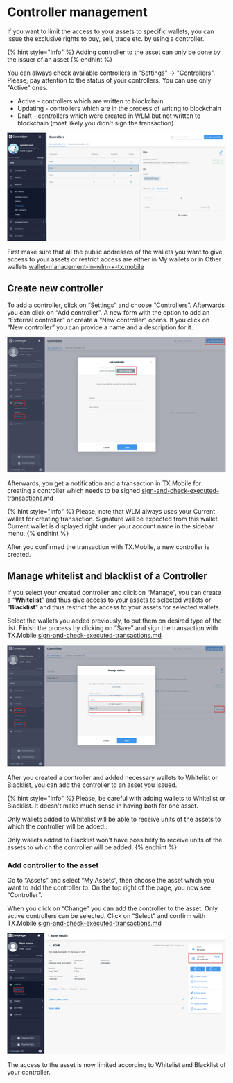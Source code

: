 # Controller management

If you want to limit the access to your assets to specific wallets, you can issue the exclusive rights to buy, sell, trade etc. by using a controller.&#x20;

{% hint style="info" %}
Adding controller to the asset can only be done by the issuer of an asset
{% endhint %}

You can always check available controllers in "Settings" -> "Controllers". Please, pay attention to the status of your controllers. You can use only "Active" ones.&#x20;

* Active - controllers which are written to blockchain
* Updating - controllers which are in the process of writing to blockchain
* Draft - controllers which were created in WLM but not written to blockchain (most likely you didn't sign the transaction)

![](<../.gitbook/assets/image (4) (1).png>)

First make sure that all the public addresses of the wallets you want to give access to your assets or restrict access are either in My wallets or in Other wallets [wallet-management-in-wlm-+-tx.mobile](wallet-management-in-wlm-+-tx.mobile/ "mention")

## Create new controller

To add a controller, click on “Settings” and choose “Controllers”. Afterwards you can click on “Add controller”. A new form with the option to add an “External controller” or create a “New controller” opens. If you click on “New controller” you can provide a name and a description for it.

![](<../.gitbook/assets/image (20).png>)

Afterwards, you get a notification and a transaction in TX.Mobile for creating a controller which needs to be signed [sign-and-check-executed-transactions.md](sign-and-check-executed-transactions.md "mention")

{% hint style="info" %}
Please, note that WLM always uses your Current wallet for creating transaction. Signature will be expected from this wallet. Current wallet is displayed right under your account name in the sidebar menu.
{% endhint %}

After you confirmed the transaction with TX.Mobile, a new controller is created.

## Manage whitelist and blacklist of a Controller

If you select your created controller and click on “Manage”, you can create a “**Whitelist**” and thus give access to your assets to selected wallets or "**Blacklist**" and thus restrict the access to your assets for selected wallets.&#x20;

Select the wallets you added previously, to put them on desired type of the list. Finish the process by clicking on “Save” and sign the transaction with TX.Mobile [sign-and-check-executed-transactions.md](sign-and-check-executed-transactions.md "mention")

![](<../.gitbook/assets/image (16).png>)

After you created a controller and added necessary wallets to Whitelist or Blacklist, you can add the controller to an asset you issued.

{% hint style="info" %}
Please, be careful with adding wallets to Whitelist or Blacklist. It doesn't make much sense in having both for one asset.

Only wallets added to Whitelist will be able to receive units of the assets to which the controller will be added..

Only wallets added to Blacklist won't have possibility to receive units of the assets to which the controller will be added.&#x20;
{% endhint %}

### Add controller to the asset

Go to “Assets” and select “My Assets”, then choose the asset which you want to add the controller to. On the top right of the page, you now see “Controller”.&#x20;

When you click on “Change” you can add the controller to the asset. Only active controllers can be selected. Click on “Select” and confirm with TX.Mobile [sign-and-check-executed-transactions.md](sign-and-check-executed-transactions.md "mention")

![](<../.gitbook/assets/image (21).png>)

The access to the asset is now limited according to Whitelist and Blacklist of your controller.
